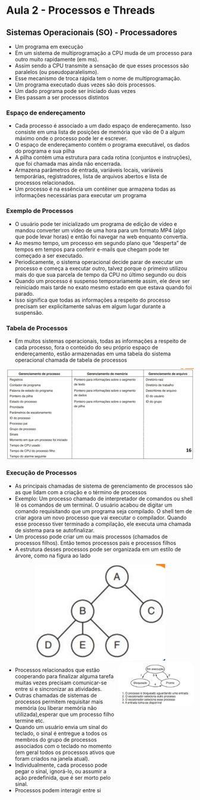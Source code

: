 # Aula 2 - Processos e Threads

## Sistemas Operacionais (SO) - Processadores

* Um programa em execução
* Em um sistema de multiprogramação a CPU muda de um processo para outro muito rapidamente (em ms).
* Assim sendo a CPU transmite a sensação de que esses processos são paralelos (ou pseudoparalelismo).
* Esse mecanismo de troca rápida tem o nome de multiprogramação.
* Um programa executado duas vezes são dois processos.
* Um dado programa pode ser iniciado duas vezes
* Eles passam a ser processos distintos


### Espaço de endereçamento

* Cada processo é associado a um dado espaço de endereçamento. Isso consiste em uma lista de posições de memória que vão de 0 a algum máximo onde o processo pode ler e escrever.
* O espaço de endereçamento contém o programa executável, os dados do programa e sua pilha
* A pilha contém uma estrutura para cada rotina (conjuntos e instruções), que foi chamada mas ainda não encerrada.
* Armazena parâmetros de entrada, variáveis locais, variáveis temporárias, registradores, lista de arquivos abertos e lista de processos relacionados.
* Um processo é na essência um contêiner que armazena todas as
informações necessárias para executar um programa

### Exemplo de Processos
* O usuário pode ter inicializado um programa de edição de vídeo e mandou
converter um vídeo de uma hora para um formato MP4 (algo que pode levar
horas) e então foi navegar na web enquanto convertia.
* Ao mesmo tempo, um processo em segundo plano que “desperta” de tempos
em tempos para conferir e-mails que chegam pode ter começado a ser
executado.
* Periodicamente, o sistema operacional decide parar de executar um processo
e começa a executar outro, talvez porque o primeiro utilizou mais do que sua
parcela de tempo da CPU no último segundo ou dois
* Quando um processo é suspenso temporariamente assim, ele deve ser
reiniciado mais tarde no exato mesmo estado em que estava quando foi
parado.
* Isso significa que todas as informações a respeito do processo precisam ser
explicitamente salvas em algum lugar durante a suspensão. 

### Tabela de Processos
* Em muitos sistemas operacionais, todas as informações a respeito de cada
processo, fora o conteúdo do seu próprio espaço de endereçamento, estão
armazenadas em uma tabela do sistema operacional chamada de tabela de
processos

<img src="imgs/tabela.png" />

### Execução de Processos
* As principais chamadas de sistema de gerenciamento de processos são as que
lidam com a criação e o término de processos
* Exemplo: Um processo chamado de interpretador de comandos ou shell lê os
comandos de um terminal. O usuário acabou de digitar um comando
requisitando que um programa seja compilado. O shell tem de criar agora um
novo processo que vai executar o compilador. Quando esse processo tiver
terminado a compilação, ele executa uma chamada de sistema para se
autofinalizar.
* Um processo pode criar um ou mais processos (chamados de processos filhos). Então temos processos pais e processos filhos
* A estrutura desses processos pode ser organizada em um estilo de árvore, como na figura ao lado

<center>
    <img src="imgs/processos.png" width="350px" />
</center>

<div style="display:inline;">
    <div style="display:inline;width:60%;float:left;">
          <ul >
            <li> 
                Processos relacionados que estão cooperando para finalizar alguma tarefa muitas vezes precisam comunicar-se entre si e sincronizar as atividades.
            </li>
            <li>
                Outras chamadas de sistemas de processos permitem requisitar mais memória (ou liberar memória não utilizada),esperar que um processo filho termine etc.
            </li>
            <li>
                Quando um usuário envia um sinal do teclado, o sinal é entregue a todos os membros do grupo de processos associados com o teclado no momento (em geral todos os processos ativos que foram criados na janela atual).
            </li>
            <li>
                Individualmente, cada processo pode pegar o sinal, ignorá-lo, ou assumir a ação predefinida, que é ser morto pelo sinal.
            </li>
            <li>
                Processos podem interagir entre si
            </li>
          </ul>
    </div>
    <div style="display:inline;width:40%;float:right;">
        <img src="imgs/estados.png" style="border-radius:20px;"/>
    </div>
</div>



